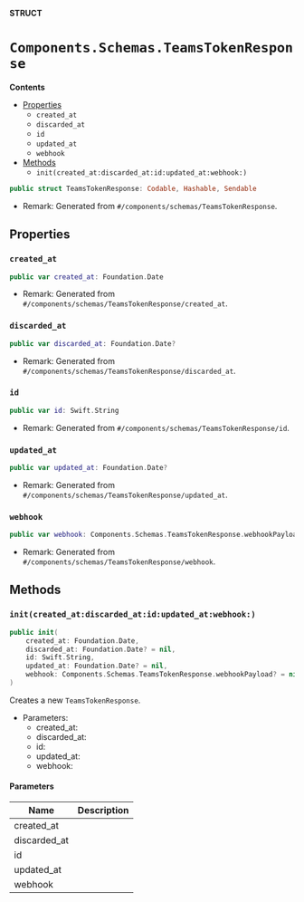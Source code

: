 **STRUCT**

# `Components.Schemas.TeamsTokenResponse`

**Contents**

- [Properties](#properties)
  - `created_at`
  - `discarded_at`
  - `id`
  - `updated_at`
  - `webhook`
- [Methods](#methods)
  - `init(created_at:discarded_at:id:updated_at:webhook:)`

```swift
public struct TeamsTokenResponse: Codable, Hashable, Sendable
```

- Remark: Generated from `#/components/schemas/TeamsTokenResponse`.

## Properties
### `created_at`

```swift
public var created_at: Foundation.Date
```

- Remark: Generated from `#/components/schemas/TeamsTokenResponse/created_at`.

### `discarded_at`

```swift
public var discarded_at: Foundation.Date?
```

- Remark: Generated from `#/components/schemas/TeamsTokenResponse/discarded_at`.

### `id`

```swift
public var id: Swift.String
```

- Remark: Generated from `#/components/schemas/TeamsTokenResponse/id`.

### `updated_at`

```swift
public var updated_at: Foundation.Date?
```

- Remark: Generated from `#/components/schemas/TeamsTokenResponse/updated_at`.

### `webhook`

```swift
public var webhook: Components.Schemas.TeamsTokenResponse.webhookPayload?
```

- Remark: Generated from `#/components/schemas/TeamsTokenResponse/webhook`.

## Methods
### `init(created_at:discarded_at:id:updated_at:webhook:)`

```swift
public init(
    created_at: Foundation.Date,
    discarded_at: Foundation.Date? = nil,
    id: Swift.String,
    updated_at: Foundation.Date? = nil,
    webhook: Components.Schemas.TeamsTokenResponse.webhookPayload? = nil
)
```

Creates a new `TeamsTokenResponse`.

- Parameters:
  - created_at:
  - discarded_at:
  - id:
  - updated_at:
  - webhook:

#### Parameters

| Name | Description |
| ---- | ----------- |
| created_at |  |
| discarded_at |  |
| id |  |
| updated_at |  |
| webhook |  |
